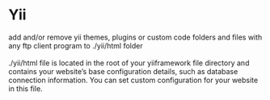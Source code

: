 # Yii

add and/or remove yii themes, plugins or custom code folders and files with any ftp client program to ./yii/html folder
<br /><br />./yii/html file is located in the root of your yiiframework file directory and contains your website’s base configuration details, such as database connection information.
You can set custom configuration for your website in this file.
